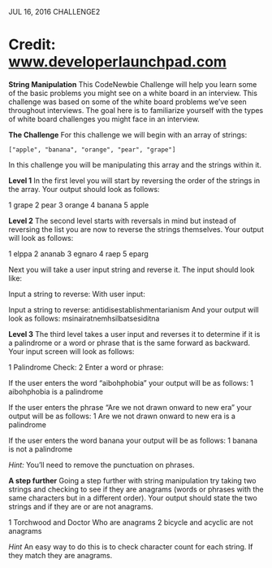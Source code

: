JUL 16, 2016  CHALLENGE2

# Credit:  www.developerlaunchpad.com

**String Manipulation**
This CodeNewbie Challenge will help you learn some of the basic problems you might see on a white board in an interview. This challenge was based on some of the white board problems we’ve seen throughout interviews. The goal here is to familiarize yourself with the types of white board challenges you might face in an interview.

**The Challenge**
For this challenge we will begin with an array of strings:


```["apple", "banana", "orange", "pear", "grape"]```

In this challenge you will be manipulating this array and the strings within it.

**Level 1**
In the first level you will start by reversing the order of the strings in the array. Your output should look as follows:

1 grape
2 pear
3 orange
4 banana
5 apple

**Level 2**
The second level starts with reversals in mind but instead of reversing the list you are now to reverse the strings themselves. Your output will look as follows:

1 elppa
2 ananab
3 egnaro
4 raep
5 eparg

Next you will take a user input string and reverse it. The input should look like:


Input a string to reverse:
With user input:


Input a string to reverse: antidisestablishmentarianism
And your output will look as follows: msinairatnemhsilbatsesiditna


**Level 3**
The third level takes a user input and reverses it to determine if it is a palindrome or a word or phrase that is the same forward as backward. Your input screen will look as follows:

1 Palindrome Check:
2 Enter a word or phrase:

If the user enters the word “aibohphobia” your output will be as follows:
1 aibohphobia is a palindrome

If the user enters the phrase “Are we not drawn onward to new era” your output will be as follows:
1 Are we not drawn onward to new era is a palindrome

If the user enters the word banana your output will be as follows:
1 banana is not a palindrome

*Hint:*
You’ll need to remove the punctuation on phrases.

**A step further**
Going a step further with string manipulation try taking two strings and checking to see if they are anagrams (words or phrases with the same characters but in a different order). Your output should state the two strings and if they are or are not anagrams.

1 Torchwood and Doctor Who are anagrams
2 bicycle and acyclic are not anagrams

*Hint*
An easy way to do this is to check character count for each string. If they match they are anagrams.


